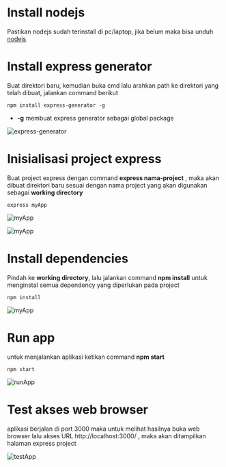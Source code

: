 
# Install nodejs
Pastikan nodejs sudah terinstall di pc/laptop, jika belum maka bisa unduh [nodejs](https://nodejs.org/en/download/)

# Install express generator
Buat direktori baru, kemudian buka cmd lalu arahkan path ke direktori yang telah dibuat, jalankan command berikut
```
npm install express-generator -g
```
* **-g** membuat express generator sebagai global package 

![express-generator](https://user-images.githubusercontent.com/32213421/94996229-7be56d80-05cd-11eb-825b-6b79e341ceb5.PNG)

# Inisialisasi project express
Buat project express dengan command **express nama-project** , maka akan dibuat direktori baru sesuai dengan nama project yang akan digunakan sebagai **working directory**
```
express myApp
```

![myApp](https://user-images.githubusercontent.com/32213421/94996232-7f78f480-05cd-11eb-930c-994249c8a307.PNG)

![myApp](https://user-images.githubusercontent.com/32213421/94996237-84d63f00-05cd-11eb-8212-1050c11c321a.PNG)

# Install dependencies
Pindah ke **working directory**, lalu jalankan command **npm install** untuk menginstal semua dependency yang diperlukan pada project
```
npm install
```

![myApp](https://user-images.githubusercontent.com/32213421/94996234-83a51200-05cd-11eb-90b4-20fff14f4419.PNG)

# Run app
untuk menjalankan aplikasi ketikan command **npm start**
```
npm start
```

![runApp](https://user-images.githubusercontent.com/32213421/94996235-843da880-05cd-11eb-8d44-e6ce97590fa8.PNG)


# Test akses web browser
aplikasi berjalan di port 3000 maka untuk melihat hasilnya buka web browser lalu akses URL http://localhost:3000/ , maka akan ditampilkan halaman express project

![testApp](https://user-images.githubusercontent.com/32213421/94996236-843da880-05cd-11eb-9892-b2b5c4d38964.PNG)
